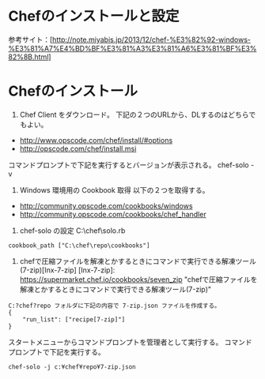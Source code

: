 # Chefのインストールと設定

参考サイト：[http://note.miyabis.jp/2013/12/chef-%E3%82%92-windows-%E3%81%A7%E4%BD%BF%E3%81%A3%E3%81%A6%E3%81%BF%E3%82%8B.html]

# Chefのインストール
1. Chef Client をダウンロード。
下記の２つのURLから、DLするのはどちらでもよい。
+ http://www.opscode.com/chef/install/#options
+ http://opscode.com/chef/install.msi

コマンドプロンプトで下記を実行するとバージョンが表示される。
chef-solo -v


1. Windows 環境用の Cookbook 取得
以下の２つを取得する。
+ http://community.opscode.com/cookbooks/windows
+ http://community.opscode.com/cookbooks/chef_handler


1. chef-solo の設定
C:\chef\solo.rb

``` 以下を入力する
cookbook_path ["C:\chef\repo\cookbooks"]
```

1. chefで圧縮ファイルを解凍とかするときにコマンドで実行できる解凍ツール(7-zip)[Inx-7-zip]
[Inx-7-zip]: https://supermarket.chef.io/cookbooks/seven_zip "chefで圧縮ファイルを解凍とかするときにコマンドで実行できる解凍ツール(7-zip)"

``` 以下を入力する
C:?chef?repo フォルダに下記の内容で 7-zip.json ファイルを作成する。
{
	"run_list": ["recipe[7-zip]"]
}
```

スタートメニューからコマンドプロンプトを管理者として実行する。
コマンドプロンプトで下記を実行する。
```
chef-solo -j c:¥chef¥repo¥7-zip.json
```
